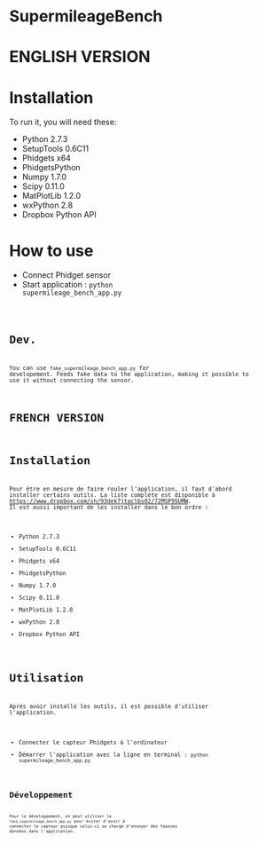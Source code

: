 SupermileageBench
=================

ENGLISH VERSION
===============

Installation
==============
To run it, you will need these:
  - Python 2.7.3
  - SetupTools 0.6C11
  - Phidgets x64
  - PhidgetsPython
  - Numpy 1.7.0
  - Scipy 0.11.0
  - MatPlotLib 1.2.0
  - wxPython 2.8
  - Dropbox Python API

How to use
===============
  - Connect Phidget sensor
  - Start application :
      <code>python supermileage_bench_app.py<code>

Dev.
===============
You can use <code>fake_supermileage_bench_app.py</code> for developement. Feeds fake data to the application, making it possible to use it without connecting the sensor.


FRENCH VERSION
===============

Installation
==============
Pour être en mesure de faire rouler l'application, il faut d'abord installer certains outils. La liste complète est disponible à https://www.dropbox.com/sh/93dek7jtaclbs02/72MSP9SUMW. Il est aussi important de les installer dans le bon ordre : 
  - Python 2.7.3
  - SetupTools 0.6C11
  - Phidgets x64
  - PhidgetsPython
  - Numpy 1.7.0
  - Scipy 0.11.0
  - MatPlotLib 1.2.0
  - wxPython 2.8
  - Dropbox Python API

Utilisation
===============
Après avoir installé les outils, il est possible d'utiliser l'application.
  - Connecter le capteur Phidgets à l'ordinateur
  - Démarrer l'application avec la ligne en terminal :
      <code>python supermileage_bench_app.py<code>

Développement
===============
Pour le développement, on peut utiliser le <code>fake_supermileage_bench_app.py</code> pour éviter d'avoir à connecter le capteur puisque celui-ci se charge d'envoyer des fausses données dans l'application.
